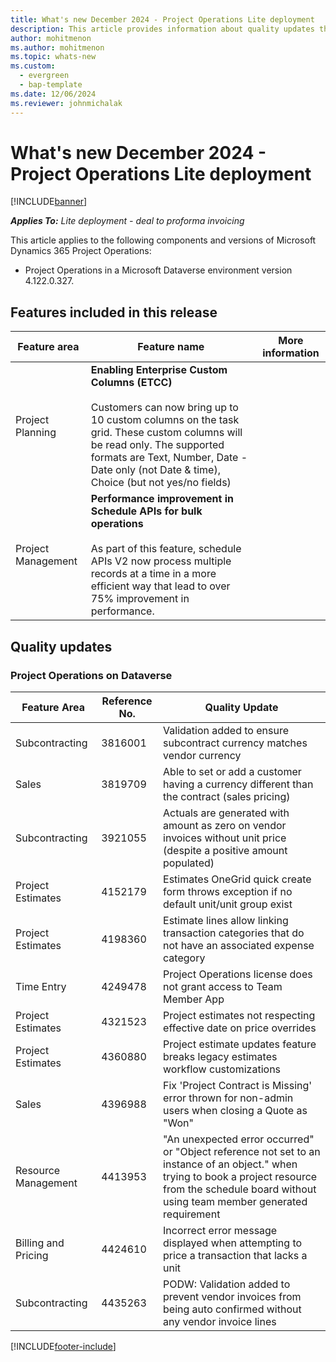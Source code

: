 ```yaml
---
title: What's new December 2024 - Project Operations Lite deployment
description: This article provides information about quality updates that are available in the December 2024 release of Microsoft Dynamics 365 Project Operations Lite deployment.
author: mohitmenon
ms.author: mohitmenon
ms.topic: whats-new
ms.custom:
  - evergreen
  - bap-template
ms.date: 12/06/2024
ms.reviewer: johnmichalak
---
```


# What's new December 2024 - Project Operations Lite deployment

[!INCLUDE[banner](../../includes/banner.md)]

_**Applies To:** Lite deployment - deal to proforma invoicing_

This article applies to the following components and versions of Microsoft Dynamics 365 Project Operations:

- Project Operations in a Microsoft Dataverse environment version 4.122.0.327.

## Features included in this release

| **Feature area** | **Feature name** | **More information** |
| --- | --- | --- |
| Project Planning |**Enabling Enterprise Custom Columns (ETCC)** <br><br> Customers can now bring up to 10 custom columns on the task grid. These custom columns will be read only. The supported formats are Text, Number, Date - Date only (not Date & time), Choice (but not yes/no fields)| |		
| Project Management |**Performance improvement in Schedule APIs for bulk operations** <br><br> As part of this feature, schedule APIs V2 now process multiple records at a time in a more efficient way that lead to over 75% improvement in performance.| |		

## Quality updates

### Project Operations on Dataverse

| **Feature Area** | **Reference No.** | **Quality Update** |
| --- | --- | --- |
|Subcontracting|	3816001|	Validation added to ensure subcontract currency matches vendor currency|
|Sales|	3819709|	Able to set or add a customer having a currency different than the contract (sales pricing)|
|Subcontracting|	3921055|	Actuals are generated with amount as zero on vendor invoices without unit price (despite a positive amount populated)|
|Project Estimates|	4152179|	Estimates OneGrid quick create form throws exception if no default unit/unit group exist|
|Project Estimates|	4198360|	Estimate lines allow linking transaction categories that do not have an associated expense category|
|Time Entry|	4249478|	Project Operations license does not grant access to Team Member App|
|Project Estimates|	4321523|	Project estimates not respecting effective date on price overrides|
|Project Estimates|	4360880|	Project estimate updates feature breaks legacy estimates workflow customizations|
|Sales|	4396988|	Fix 'Project Contract is Missing' error thrown for non-admin users when closing a Quote as "Won" |
|Resource Management|	4413953|	"An unexpected error occurred" or "Object reference not set to an instance of an object." when trying to book a project resource from the schedule board without using team member generated requirement|
|Billing and Pricing|	4424610|	Incorrect error message displayed when attempting to price a transaction that lacks a unit|
|Subcontracting|	4435263|	PODW: Validation added to prevent vendor invoices from being auto confirmed without any vendor invoice lines|


[!INCLUDE[footer-include](../../includes/footer-banner.md)]
